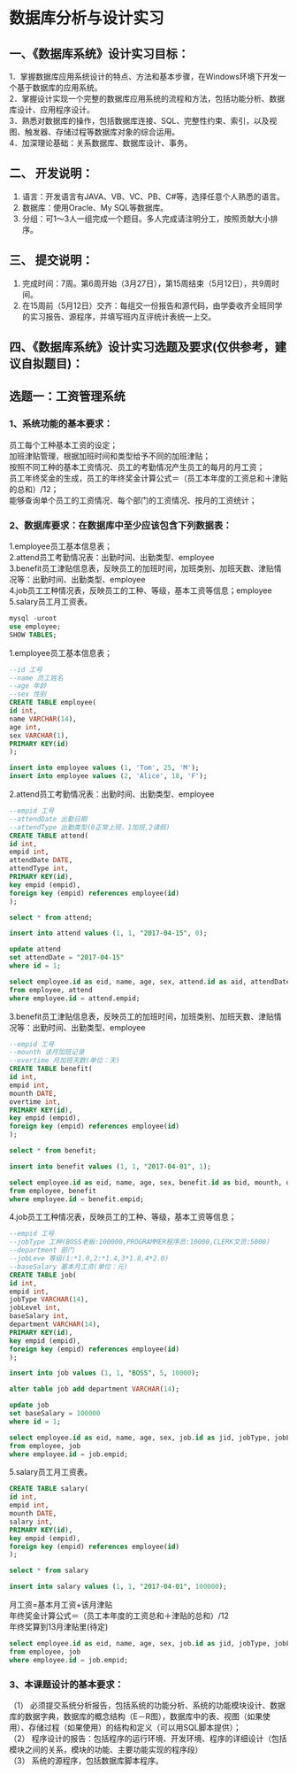 # 数据库分析与设计实习
## 一、《数据库系统》设计实习目标：
1．掌握数据库应用系统设计的特点、方法和基本步骤，在Windows环境下开发一个基于数据库的应用系统。<br />
2．掌握设计实现一个完整的数据库应用系统的流程和方法，包括功能分析、数据库设计、应用程序设计。<br />
3．熟悉对数据库的操作，包括数据库连接、SQL、完整性约束、索引，以及视图、触发器、存储过程等数据库对象的综合运用。<br />
4．加深理论基础：关系数据库、数据库设计、事务。<br />

## 二、	开发说明：
1. 语言：开发语言有JAVA、VB、VC、PB、C#等，选择任意个人熟悉的语言。<br />
2. 数据库：使用Oracle、My SQL等数据库。<br />
3. 分组：可1～3人一组完成一个题目。多人完成请注明分工，按照贡献大小排序。<br />

## 三、	提交说明：
1. 完成时间：7周。第6周开始（3月27日），第15周结束（5月12日），共9周时间。<br />
2. 在15周前（5月12日）交齐：每组交一份报告和源代码，由学委收齐全班同学的实习报告、源程序，并填写班内互评统计表统一上交。<br />

## 四、《数据库系统》设计实习选题及要求(仅供参考，建议自拟题目)：

## 选题一：工资管理系统
### 1、系统功能的基本要求：<br />
员工每个工种基本工资的设定；<br />
加班津贴管理，根据加班时间和类型给予不同的加班津贴；<br />
按照不同工种的基本工资情况、员工的考勤情况产生员工的每月的月工资；<br />
员工年终奖金的生成，员工的年终奖金计算公式＝（员工本年度的工资总和＋津贴的总和）/12；<br />
能够查询单个员工的工资情况、每个部门的工资情况、按月的工资统计；<br />

### 2、数据库要求：在数据库中至少应该包含下列数据表：<br />
1.employee员工基本信息表；<br />
2.attend员工考勤情况表：出勤时间、出勤类型、employee<br />
3.benefit员工津贴信息表，反映员工的加班时间，加班类别、加班天数、津贴情况等：出勤时间、出勤类型、employee<br />
4.job员工工种情况表，反映员工的工种、等级，基本工资等信息；employee<br />
5.salary员工月工资表。<br />
```sql
mysql -uroot
use employee;
SHOW TABLES;
```

1.employee员工基本信息表；<br />

```sql
--id 工号
--name 员工姓名
--age 年龄
--sex 性别
CREATE TABLE employee(
id int,
name VARCHAR(14),
age int,
sex VARCHAR(1),
PRIMARY KEY(id)
);

insert into employee values (1, 'Tom', 25, 'M');
insert into employee values (2, 'Alice', 18, 'F');
```

2.attend员工考勤情况表：出勤时间、出勤类型、employee<br />

```sql
--empid 工号
--attendDate 出勤日期
--attendType 出勤类型(0正常上班，1加班,2请假)
CREATE TABLE attend(
id int,
empid int,
attendDate DATE,
attendType int,
PRIMARY KEY(id),
key empid (empid),
foreign key (empid) references employee(id)
);

select * from attend;

insert into attend values (1, 1, "2017-04-15", 0);

update attend
set attendDate = "2017-04-15"
where id = 1;

select employee.id as eid, name, age, sex, attend.id as aid, attendDate, attendType
from employee, attend
where employee.id = attend.empid;
```

3.benefit员工津贴信息表，反映员工的加班时间，加班类别、加班天数、津贴情况等：出勤时间、出勤类型、employee<br />

```sql
--empid 工号
--mounth 该月加班记录
--overtime 月加班天数(单位：天)
CREATE TABLE benefit(
id int,
empid int,
mounth DATE,
overtime int,
PRIMARY KEY(id),
key empid (empid),
foreign key (empid) references employee(id)
);

select * from benefit;

insert into benefit values (1, 1, "2017-04-01", 1);

select employee.id as eid, name, age, sex, benefit.id as bid, mounth, overtime
from employee, benefit
where employee.id = benefit.empid;
```

4.job员工工种情况表，反映员工的工种、等级，基本工资等信息；

```sql
--empid 工号
--jobType 工种(BOSS老板:100000,PROGRAMMER程序员:10000,CLERK文员:5000)
--department 部门
--jobLeve 等级(1:*1.0,2:*1.4,3*1.8,4*2.0)
--baseSalary 基本月工资(单位：元)
CREATE TABLE job(
id int,
empid int,
jobType VARCHAR(14),
jobLevel int,
baseSalary int,
department VARCHAR(14),
PRIMARY KEY(id),
key empid (empid),
foreign key (empid) references employee(id)
);

insert into job values (1, 1, "BOSS", 5, 10000);

alter table job add department VARCHAR(14);

update job
set baseSalary = 100000
where id = 1;

select employee.id as eid, name, age, sex, job.id as jid, jobType, jobLevel, baseSalary
from employee, job
where employee.id = job.empid;
```

5.salary员工月工资表。<br />

```sql
CREATE TABLE salary(
id int,
empid int,
mounth DATE,
salary int,
PRIMARY KEY(id),
key empid (empid),
foreign key (empid) references employee(id)
);

select * from salary

insert into salary values (1, 1, "2017-04-01", 100000);
```

月工资=基本月工资+该月津贴<br />
年终奖金计算公式＝（员工本年度的工资总和＋津贴的总和）/12<br />
年终奖算到13月津贴里(待定)<br />

```sql
select employee.id as eid, name, age, sex, job.id as jid, jobType, jobLevel, baseSalary
from employee, job
where employee.id = job.empid;
```


### 3、本课题设计的基本要求：<br />
（1）	必须提交系统分析报告，包括系统的功能分析、系统的功能模块设计、数据库的数据字典，数据库的概念结构（E－R图），数据库中的表、视图（如果使用）、存储过程（如果使用）的结构和定义（可以用SQL脚本提供）；<br />
（2）	程序设计的报告：包括程序的运行环境、开发环境、程序的详细设计（包括模块之间的关系，模块的功能、主要功能实现的程序段）<br />
（3）	 系统的源程序，包括数据库脚本程序。<br />
